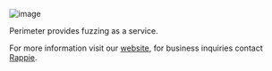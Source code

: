 ![image](https://github.com/perimetersec/.github/assets/1430820/90ef9c01-d97e-426d-af0d-7b9776982fa4)


Perimeter provides fuzzing as a service.

For more information visit our [website](https://cantina.xyz/guild/perimeter), for business inquiries contact [Rappie](https://twitter.com/rappie_eth).
